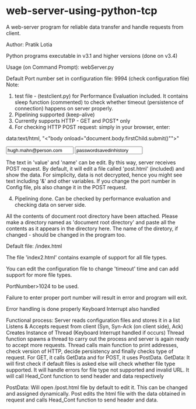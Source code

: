 # web-server-using-python-tcp
A web-server program for reliable data transfer and handle requests from client.

Author: Pratik Lotia

Python programs executable in v3.1 and higher versions (done on v3.4)


Usage (on Command Prompt): webServer.py

Default Port number set in configuration file: 9994 (check configuration file)
Note:
1. test file - (testclient.py) for Performance Evaluation included. It contains sleep function (commented) to check
whether timeout (persistence of connection) happens on server properly.
2. Pipelining supported (keep-alive)
3. Currently supports HTTP - GET and POST* only
4. For checking HTTP POST request:
simply in your browser, enter:

data:text/html, "<"body onload="document.body.firstChild.submit()"">"<form method="post" action="http://localhost:9994/"><input value="hugh.mahn@person.com" name="email">
<input value="passwordsavedinhistory" name="password">

The text in 'value' and 'name' can be edit. By this way, server receives POST request. By default, it will edit a 
file called 'post.html' (included) and show the data. For simplicity, data is not decrypted, hence you might see text including '&' and other variables.
If you change the port number in Config file, pls also change it in the POST request.

4. Pipelining done. Can be checked by performance evaluation and checking data on server side.

All the contents of document root directory have been attached. Please make a directory named as 'document root directory'
 and paste all the contents as it appears in the directory here.
The name of the diretory, if changed - should be changed in the program too.


Default file: /index.html

The file 'index2.html' contains example of support for all file types.

You can edit the configuration file to change 'timeout' time and can add support for more file types.

PortNumber>1024 to be used.

Failure to enter proper port number will result in error
and program will exit.

Error handling is done properly
Keyboard Interrupt also handled

Functional process:
Server reads configuration files and stores it in a list
Listens & Accepts request from client (Syn, Syn-Ack (on client side), Ack)
Creates Instance of Thread
(Keyboard Interrupt handled if occurs)
Thread function spawns a thread to carry out the process and server is again ready to accept more requests.
Thread calls main function to print addresses, check version of HTTP, decide persistency and finally checks type
of request. For GET, it calls GetData and for POST, it uses PostData.
GetData:
It will first check if default files is asked else will check whether file type supported. It will handle errors for
file type not supported and invalid URL.
It will call Head_Cont function to send header and data respectively

PostData:
Will open /post.html file by default to edit it. This can be changed and assigned dynamically.
Post edits the html file with the data obtained in request and calls Head_Cont function to send header and data.
